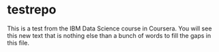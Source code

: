 # testrepo
This is a test from the IBM Data Science course in Coursera.
You will see this new text that is nothing else than a bunch of words to fill the gaps in this file.
